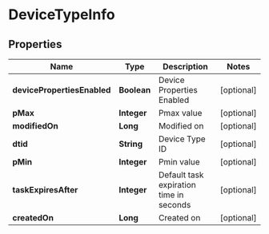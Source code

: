 
# DeviceTypeInfo

## Properties
Name | Type | Description | Notes
------------ | ------------- | ------------- | -------------
**devicePropertiesEnabled** | **Boolean** | Device Properties Enabled |  [optional]
**pMax** | **Integer** | Pmax value |  [optional]
**modifiedOn** | **Long** | Modified on |  [optional]
**dtid** | **String** | Device Type ID |  [optional]
**pMin** | **Integer** | Pmin value |  [optional]
**taskExpiresAfter** | **Integer** | Default task expiration time in seconds |  [optional]
**createdOn** | **Long** | Created on |  [optional]



